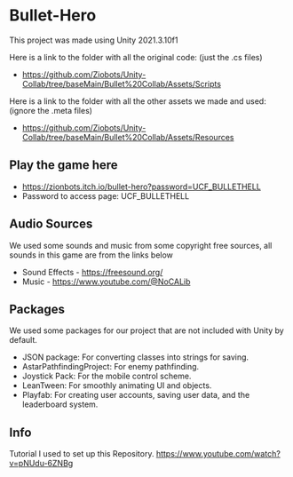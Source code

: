 # Bullet-Hero
This project was made using Unity 2021.3.10f1

Here is a link to the folder with all the original code: (just the .cs files)
- https://github.com/Ziobots/Unity-Collab/tree/baseMain/Bullet%20Collab/Assets/Scripts

Here is a link to the folder with all the other assets we made and used: (ignore the .meta files)
- https://github.com/Ziobots/Unity-Collab/tree/baseMain/Bullet%20Collab/Assets/Resources


## Play the game here
- https://zionbots.itch.io/bullet-hero?password=UCF_BULLETHELL
- Password to access page: UCF_BULLETHELL

## Audio Sources
We used some sounds and music from some copyright free sources, all sounds in this game are from the links below

- Sound Effects - https://freesound.org/
- Music - https://www.youtube.com/@NoCALib

## Packages
We used some packages for our project that are not included with Unity by default.
- JSON package: For converting classes into strings for saving.
- AstarPathfindingProject: For enemy pathfinding.
- Joystick Pack: For the mobile control scheme.
- LeanTween: For smoothly animating UI and objects.
- Playfab: For creating user accounts, saving user data, and the leaderboard system.

## Info
Tutorial I used to set up this Repository.
https://www.youtube.com/watch?v=pNUdu-6ZNBg
